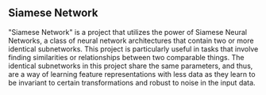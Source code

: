## Siamese Network
"Siamese Network" is a project that utilizes the power of Siamese Neural Networks, a class of neural network architectures that contain two or more identical subnetworks. This project is particularly useful in tasks that involve finding similarities or relationships between two comparable things. The identical subnetworks in this project share the same parameters, and thus, are a way of learning feature representations with less data as they learn to be invariant to certain transformations and robust to noise in the input data.
